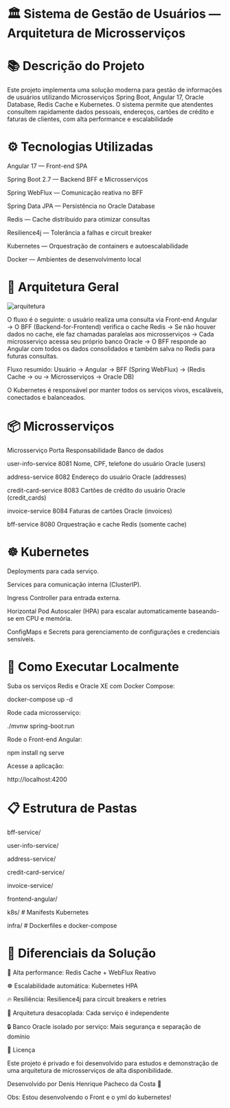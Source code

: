 # 🏛️ Sistema de Gestão de Usuários — Arquitetura de Microsserviços

# 📚 Descrição do Projeto

Este projeto implementa uma solução moderna para gestão de informações de usuários utilizando Microsserviços Spring Boot, Angular 17, Oracle Database, Redis Cache e Kubernetes. O sistema permite que atendentes consultem rapidamente dados pessoais, endereços, cartões de crédito e faturas de clientes, com alta performance e escalabilidade

# ⚙️ Tecnologias Utilizadas

Angular 17 — Front-end SPA

Spring Boot 2.7 — Backend BFF e Microsserviços

Spring WebFlux — Comunicação reativa no BFF

Spring Data JPA — Persistência no Oracle Database

Redis — Cache distribuído para otimizar consultas

Resilience4j — Tolerância a falhas e circuit breaker

Kubernetes — Orquestração de containers e autoescalabilidade

Docker — Ambientes de desenvolvimento local


# 🧠 Arquitetura Geral

![arquitetura](https://github.com/user-attachments/assets/b0f00b0c-60e8-49a3-8126-8c3b719a7bce)

O fluxo é o seguinte: o usuário realiza uma consulta via Front-end Angular → O BFF (Backend-for-Frontend) verifica o cache Redis → Se não houver dados no cache, ele faz chamadas paralelas aos microsserviços → Cada microsserviço acessa seu próprio banco Oracle → O BFF responde ao Angular com todos os dados consolidados e também salva no Redis para futuras consultas.

Fluxo resumido: Usuário → Angular → BFF (Spring WebFlux) → (Redis Cache → ou → Microsserviços → Oracle DB)

O Kubernetes é responsável por manter todos os serviços vivos, escaláveis, conectados e balanceados.

# 📦 Microsserviços

Microsserviço	Porta	Responsabilidade	Banco de dados

user-info-service	8081	Nome, CPF, telefone do usuário	Oracle (users)

address-service	8082	Endereço do usuário	Oracle (addresses)

credit-card-service	8083	Cartões de crédito do usuário	Oracle (credit_cards)

invoice-service	8084	Faturas de cartões	Oracle (invoices)

bff-service	8080	Orquestração e cache	Redis (somente cache)

# ☸️ Kubernetes

Deployments para cada serviço.

Services para comunicação interna (ClusterIP).

Ingress Controller para entrada externa.

Horizontal Pod Autoscaler (HPA) para escalar automaticamente baseando-se em CPU e memória.

ConfigMaps e Secrets para gerenciamento de configurações e credenciais sensíveis.

# 🚀 Como Executar Localmente

Suba os serviços Redis e Oracle XE com Docker Compose:

docker-compose up -d

Rode cada microsserviço:

./mvnw spring-boot:run

Rode o Front-end Angular:

npm install
ng serve

Acesse a aplicação:

http://localhost:4200

# 📋 Estrutura de Pastas

bff-service/

user-info-service/

address-service/

credit-card-service/

invoice-service/

frontend-angular/

k8s/                # Manifests Kubernetes

infra/              # Dockerfiles e docker-compose

# 📢 Diferenciais da Solução

 🚀 Alta performance: Redis Cache + WebFlux Reativo

 ☸️ Escalabilidade automática: Kubernetes HPA

 🔥 Resiliência: Resilience4j para circuit breakers e retries

 🧩 Arquitetura desacoplada: Cada serviço é independente

 🔒 Banco Oracle isolado por serviço: Mais segurança e separação de domínio

 📜 Licença

Este projeto é privado e foi desenvolvido para estudos e demonstração de uma arquitetura de microsserviços de alta disponibilidade.

Desenvolvido por Denis Henrique Pacheco da Costa 🚀

Obs: Estou desenvolvendo o Front e o yml do kubernetes!
